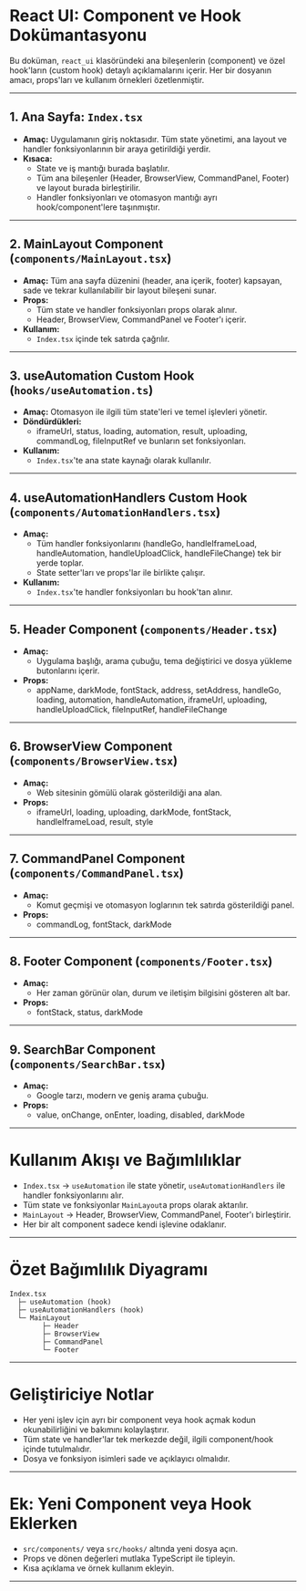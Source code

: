 # React UI: Component ve Hook Dokümantasyonu

Bu doküman, `react_ui` klasöründeki ana bileşenlerin (component) ve özel hook'ların (custom hook) detaylı açıklamalarını içerir. Her bir dosyanın amacı, props'ları ve kullanım örnekleri özetlenmiştir.

---

## 1. Ana Sayfa: `Index.tsx`
- **Amaç:** Uygulamanın giriş noktasıdır. Tüm state yönetimi, ana layout ve handler fonksiyonlarının bir araya getirildiği yerdir.
- **Kısaca:**
  - State ve iş mantığı burada başlatılır.
  - Tüm ana bileşenler (Header, BrowserView, CommandPanel, Footer) ve layout burada birleştirilir.
  - Handler fonksiyonları ve otomasyon mantığı ayrı hook/component'lere taşınmıştır.

---

## 2. MainLayout Component (`components/MainLayout.tsx`)
- **Amaç:** Tüm ana sayfa düzenini (header, ana içerik, footer) kapsayan, sade ve tekrar kullanılabilir bir layout bileşeni sunar.
- **Props:**
  - Tüm state ve handler fonksiyonları props olarak alınır.
  - Header, BrowserView, CommandPanel ve Footer'ı içerir.
- **Kullanım:**
  - `Index.tsx` içinde tek satırda çağrılır.

---

## 3. useAutomation Custom Hook (`hooks/useAutomation.ts`)
- **Amaç:** Otomasyon ile ilgili tüm state'leri ve temel işlevleri yönetir.
- **Döndürdükleri:**
  - iframeUrl, status, loading, automation, result, uploading, commandLog, fileInputRef ve bunların set fonksiyonları.
- **Kullanım:**
  - `Index.tsx`'te ana state kaynağı olarak kullanılır.

---

## 4. useAutomationHandlers Custom Hook (`components/AutomationHandlers.tsx`)
- **Amaç:**
  - Tüm handler fonksiyonlarını (handleGo, handleIframeLoad, handleAutomation, handleUploadClick, handleFileChange) tek bir yerde toplar.
  - State setter'ları ve props'lar ile birlikte çalışır.
- **Kullanım:**
  - `Index.tsx`'te handler fonksiyonları bu hook'tan alınır.

---

## 5. Header Component (`components/Header.tsx`)
- **Amaç:**
  - Uygulama başlığı, arama çubuğu, tema değiştirici ve dosya yükleme butonlarını içerir.
- **Props:**
  - appName, darkMode, fontStack, address, setAddress, handleGo, loading, automation, handleAutomation, iframeUrl, uploading, handleUploadClick, fileInputRef, handleFileChange

---

## 6. BrowserView Component (`components/BrowserView.tsx`)
- **Amaç:**
  - Web sitesinin gömülü olarak gösterildiği ana alan.
- **Props:**
  - iframeUrl, loading, uploading, darkMode, fontStack, handleIframeLoad, result, style

---

## 7. CommandPanel Component (`components/CommandPanel.tsx`)
- **Amaç:**
  - Komut geçmişi ve otomasyon loglarının tek satırda gösterildiği panel.
- **Props:**
  - commandLog, fontStack, darkMode

---

## 8. Footer Component (`components/Footer.tsx`)
- **Amaç:**
  - Her zaman görünür olan, durum ve iletişim bilgisini gösteren alt bar.
- **Props:**
  - fontStack, status, darkMode

---

## 9. SearchBar Component (`components/SearchBar.tsx`)
- **Amaç:**
  - Google tarzı, modern ve geniş arama çubuğu.
- **Props:**
  - value, onChange, onEnter, loading, disabled, darkMode

---

# Kullanım Akışı ve Bağımlılıklar
- `Index.tsx` → `useAutomation` ile state yönetir, `useAutomationHandlers` ile handler fonksiyonlarını alır.
- Tüm state ve fonksiyonlar `MainLayout`a props olarak aktarılır.
- `MainLayout` → Header, BrowserView, CommandPanel, Footer'ı birleştirir.
- Her bir alt component sadece kendi işlevine odaklanır.

---

# Özet Bağımlılık Diyagramı

```
Index.tsx
  ├─ useAutomation (hook)
  ├─ useAutomationHandlers (hook)
  └─ MainLayout
        ├─ Header
        ├─ BrowserView
        ├─ CommandPanel
        └─ Footer
```

---

# Geliştiriciye Notlar
- Her yeni işlev için ayrı bir component veya hook açmak kodun okunabilirliğini ve bakımını kolaylaştırır.
- Tüm state ve handler'lar tek merkezde değil, ilgili component/hook içinde tutulmalıdır.
- Dosya ve fonksiyon isimleri sade ve açıklayıcı olmalıdır.

---

# Ek: Yeni Component veya Hook Eklerken
- `src/components/` veya `src/hooks/` altında yeni dosya açın.
- Props ve dönen değerleri mutlaka TypeScript ile tipleyin.
- Kısa açıklama ve örnek kullanım ekleyin.

---
